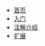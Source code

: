 <!-- docs/_sidebar.md 侧边栏-->

* [首页](/)
* [入门](_use)
* [注解介绍](_annotaions)
* [扩展](_extend)


[//]: # (* [指南]&#40;zh-cn/guide&#41;)